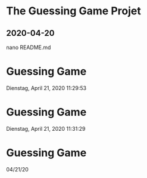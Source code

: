 # The Guessing Game Projet
## 2020-04-20

nano README.md
# Guessing Game


Dienstag, April 21, 2020 11:29:53
# Guessing Game


 Dienstag, April 21, 2020 11:31:29 
# Guessing Game


04/21/20
